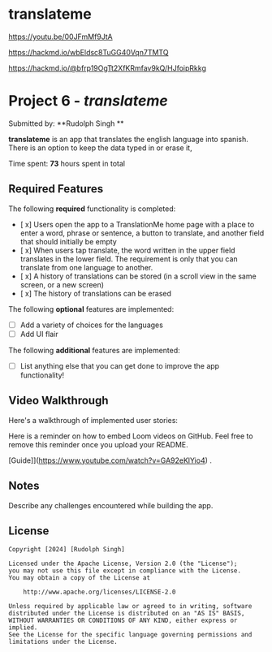 # translateme

https://youtu.be/00JFmMf9JtA

https://hackmd.io/wbEldsc8TuGG40Vqn7TMTQ

https://hackmd.io/@bfrp19OgTt2XfKRmfav9kQ/HJfoipRkkg

# Project 6 - *translateme*

Submitted by: **Rudolph Singh **

**translateme** is an app that translates the english language into spanish. There is an option to keep the data typed in or erase it, 

Time spent: **73** hours spent in total

## Required Features

The following **required** functionality is completed:

- [ x] Users open the app to a TranslationMe home page with a place to enter a word, phrase or sentence, a button to translate, and another field that should initially be empty
- [ x] When users tap translate, the word written in the upper field translates in the lower field. The requirement is only that you can translate from one language to another.
- [ x] A history of translations can be stored (in a scroll view in the same screen, or a new screen)
- [ x] The history of translations can be erased
 
The following **optional** features are implemented:

- [ ] Add a variety of choices for the languages
- [ ] Add UI flair

The following **additional** features are implemented:

- [ ] List anything else that you can get done to improve the app functionality!

## Video Walkthrough

Here's a walkthrough of implemented user stories:

Here is a reminder on how to embed Loom videos on GitHub. Feel free to remove this reminder once you upload your README. 

[Guide]](https://www.youtube.com/watch?v=GA92eKlYio4) .

## Notes

Describe any challenges encountered while building the app.

## License

    Copyright [2024] [Rudolph Singh]

    Licensed under the Apache License, Version 2.0 (the "License");
    you may not use this file except in compliance with the License.
    You may obtain a copy of the License at

        http://www.apache.org/licenses/LICENSE-2.0

    Unless required by applicable law or agreed to in writing, software
    distributed under the License is distributed on an "AS IS" BASIS,
    WITHOUT WARRANTIES OR CONDITIONS OF ANY KIND, either express or implied.
    See the License for the specific language governing permissions and
    limitations under the License.
